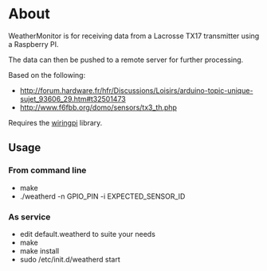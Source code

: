 # About

WeatherMonitor is for receiving data from a Lacrosse TX17 transmitter using a Raspberry PI.

The data can then be pushed to a remote server for further processing.

Based on the following:

* http://forum.hardware.fr/hfr/Discussions/Loisirs/arduino-topic-unique-sujet_93606_29.htm#t32501473
* http://www.f6fbb.org/domo/sensors/tx3_th.php

Requires the [wiringpi](https://projects.drogon.net/raspberry-pi/wiringpi/download-and-install/) library.

## Usage

### From command line
* make
* ./weatherd -n GPIO_PIN -i EXPECTED_SENSOR_ID

### As service
* edit default.weatherd to suite your needs
* make
* make install
* sudo /etc/init.d/weatherd start

